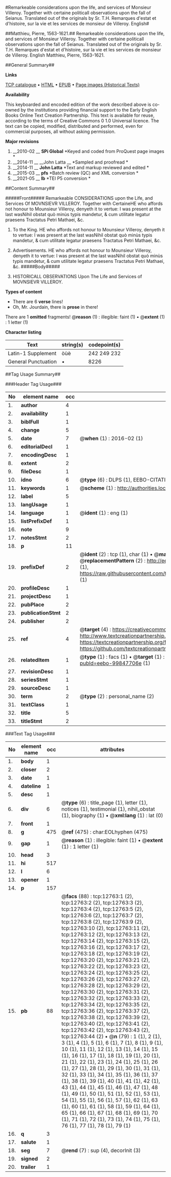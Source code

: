 #Remarkeable considerations upon the life, and services of Monsieur Villeroy. Together with certaine politicall observations upon the fall of Seianus. Translated out of the originals by Sr. T.H. Remarques d'estat et d'histoire, sur la vie et les services de monsieur de Villeroy. English#

##Matthieu, Pierre, 1563-1621.##
Remarkeable considerations upon the life, and services of Monsieur Villeroy. Together with certaine politicall observations upon the fall of Seianus. Translated out of the originals by Sr. T.H.
Remarques d'estat et d'histoire, sur la vie et les services de monsieur de Villeroy. English
Matthieu, Pierre, 1563-1621.

##General Summary##

**Links**

[TCP catalogue](http://www.ota.ox.ac.uk/tcp/)  • 
[HTML](http://tei.it.ox.ac.uk/tcp/Texts-HTML/free/A07/A07272.html)  • 
[EPUB](http://tei.it.ox.ac.uk/tcp/Texts-EPUB/free/A07/A07272.epub) • 
[Page images (Historical Texts)](https://historicaltexts.jisc.ac.uk/eebo-99847706e)

**Availability**

This keyboarded and encoded edition of the work described above is co-owned by the
    institutions providing financial support to the Early English Books Online Text Creation
    Partnership. This text is available for reuse, according to the terms of  Creative Commons 0 1.0 Universal
    licence. The text can be copied, modified, distributed and performed, even for commercial
    purposes, all without asking permission.

**Major revisions**

1. __2010-02 __ __SPi Global__ *Keyed and coded from ProQuest page images *
1. __2014-11 __ __John Latta __ *Sampled and proofread *
1. __2014-11 __ __John Latta__ *Text and markup reviewed and edited *
1. __2015-03 __ __pfs__ *Batch review (QC) and XML conversion *
1. __2021-05 __ __lb__ *TEI P5 conversion *

##Content Summary##

#####Front#####
Remarkeable CONSIDERATIONS upon the Life, and Services Of MOVNSIEVR VILLEROY. Together with CertaineHE who affords not honour to Mounsieur Villeroy, denyeth it to vertue: I was present at the last wasNihil obstat quò minùs typis mandetur, & cum utilitate legatur praesens Tractatus Petri Mathaei, &c.
1. To the King.
HE who affords not honour to Mounsieur Villeroy, denyeth it to vertue: I was present at the last wasNihil obstat quò minùs typis mandetur, & cum utilitate legatur praesens Tractatus Petri Mathaei, &c.
1. Advertisements.
HE who affords not honour to Mounsieur Villeroy, denyeth it to vertue: I was present at the last wasNihil obstat quò minùs typis mandetur, & cum utilitate legatur praesens Tractatus Petri Mathaei, &c.
#####Body#####

1. HISTORICALL OBSERVATIONS Upon The Life and Services of MOVNSIEVR VILLEROY.

**Types of content**

  * There are 6 **verse** lines!
  * Oh, Mr. Jourdain, there is **prose** in there!

There are 1 **omitted** fragments! 
 @__reason__ (1) : illegible: faint (1)  •  @__extent__ (1) : 1 letter (1)

**Character listing**


|Text|string(s)|codepoint(s)|
|---|---|---|
|Latin-1 Supplement|òùè|242 249 232|
|General Punctuation|•|8226|

##Tag Usage Summary##

###Header Tag Usage###

|No|element name|occ|attributes|
|---|---|---|---|
|1.|__author__|4||
|2.|__availability__|1||
|3.|__biblFull__|1||
|4.|__change__|5||
|5.|__date__|7| @__when__ (1) : 2016-02 (1)|
|6.|__editorialDecl__|1||
|7.|__encodingDesc__|1||
|8.|__extent__|2||
|9.|__fileDesc__|1||
|10.|__idno__|6| @__type__ (6) : DLPS (1), EEBO-CITATION (1), VID (1), EEBO-PROQUEST (1), STC (2)|
|11.|__keywords__|1| @__scheme__ (1) : http://authorities.loc.gov/ (1)|
|12.|__label__|5||
|13.|__langUsage__|1||
|14.|__language__|1| @__ident__ (1) : eng (1)|
|15.|__listPrefixDef__|1||
|16.|__note__|9||
|17.|__notesStmt__|2||
|18.|__p__|11||
|19.|__prefixDef__|2| @__ident__ (2) : tcp (1), char (1)  •  @__matchPattern__ (2) : ([0-9\-]+):([0-9IVX]+) (1), (.+) (1)  •  @__replacementPattern__ (2) : http://eebo.chadwyck.com/downloadtiff?vid=$1&page=$2 (1), https://raw.githubusercontent.com/textcreationpartnership/Texts/master/tcpchars.xml#$1 (1)|
|20.|__profileDesc__|1||
|21.|__projectDesc__|1||
|22.|__pubPlace__|2||
|23.|__publicationStmt__|2||
|24.|__publisher__|2||
|25.|__ref__|4| @__target__ (4) : https://creativecommons.org/publicdomain/zero/1.0/ (1), http://www.textcreationpartnership.org/docs/. (1), https://textcreationpartnership.org/faq/#faq05 (1), https://github.com/textcreationpartnership (1)|
|26.|__relatedItem__|1| @__type__ (1) : facs (1)  •  @__target__ (1) : https://data.historicaltexts.jisc.ac.uk/view?pubId=eebo-99847706e (1)|
|27.|__revisionDesc__|1||
|28.|__seriesStmt__|1||
|29.|__sourceDesc__|1||
|30.|__term__|2| @__type__ (2) : personal_name (2)|
|31.|__textClass__|1||
|32.|__title__|5||
|33.|__titleStmt__|2||


###Text Tag Usage###

|No|element name|occ|attributes|
|---|---|---|---|
|1.|__body__|1||
|2.|__closer__|2||
|3.|__date__|1||
|4.|__dateline__|1||
|5.|__desc__|1||
|6.|__div__|6| @__type__ (6) : title_page (1), letter (1), notices (1), testimonial (1), nihil_obstat (1), biography (1)  •  @__xml:lang__ (1) : lat (0)|
|7.|__front__|1||
|8.|__g__|475| @__ref__ (475) : char:EOLhyphen (475)|
|9.|__gap__|1| @__reason__ (1) : illegible: faint (1)  •  @__extent__ (1) : 1 letter (1)|
|10.|__head__|3||
|11.|__hi__|517||
|12.|__l__|6||
|13.|__opener__|1||
|14.|__p__|157||
|15.|__pb__|88| @__facs__ (88) : tcp:12763:1 (2), tcp:12763:2 (2), tcp:12763:3 (2), tcp:12763:4 (2), tcp:12763:5 (2), tcp:12763:6 (2), tcp:12763:7 (2), tcp:12763:8 (2), tcp:12763:9 (2), tcp:12763:10 (2), tcp:12763:11 (2), tcp:12763:12 (2), tcp:12763:13 (2), tcp:12763:14 (2), tcp:12763:15 (2), tcp:12763:16 (2), tcp:12763:17 (2), tcp:12763:18 (2), tcp:12763:19 (2), tcp:12763:20 (2), tcp:12763:21 (2), tcp:12763:22 (2), tcp:12763:23 (2), tcp:12763:24 (2), tcp:12763:25 (2), tcp:12763:26 (2), tcp:12763:27 (2), tcp:12763:28 (2), tcp:12763:29 (2), tcp:12763:30 (2), tcp:12763:31 (2), tcp:12763:32 (2), tcp:12763:33 (2), tcp:12763:34 (2), tcp:12763:35 (2), tcp:12763:36 (2), tcp:12763:37 (2), tcp:12763:38 (2), tcp:12763:39 (2), tcp:12763:40 (2), tcp:12763:41 (2), tcp:12763:42 (2), tcp:12763:43 (2), tcp:12763:44 (2)  •  @__n__ (79) : 1 (1), 2 (1), 3 (1), 4 (1), 5 (1), 6 (1), 7 (1), 8 (1), 9 (1), 10 (1), 11 (1), 12 (1), 13 (1), 14 (1), 15 (1), 16 (1), 17 (1), 18 (1), 19 (1), 20 (1), 21 (1), 22 (1), 23 (1), 24 (1), 25 (1), 26 (1), 27 (1), 28 (1), 29 (1), 30 (1), 31 (1), 32 (1), 33 (1), 34 (1), 35 (1), 36 (1), 37 (1), 38 (1), 39 (1), 40 (1), 41 (1), 42 (1), 43 (1), 44 (1), 45 (1), 46 (1), 47 (1), 48 (1), 49 (1), 50 (1), 51 (1), 52 (1), 53 (1), 54 (1), 55 (1), 56 (1), 57 (1), 62 (1), 63 (1), 60 (1), 61 (1), 58 (1), 59 (1), 64 (1), 65 (1), 66 (1), 67 (1), 68 (1), 69 (1), 70 (1), 71 (1), 72 (1), 73 (1), 74 (1), 75 (1), 76 (1), 77 (1), 78 (1), 79 (1)|
|16.|__q__|3||
|17.|__salute__|1||
|18.|__seg__|7| @__rend__ (7) : sup (4), decorInit (3)|
|19.|__signed__|2||
|20.|__trailer__|1||
